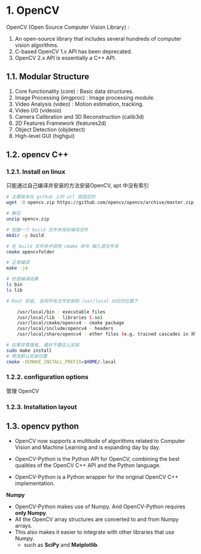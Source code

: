 # 1. OpenCV

OpenCV (Open Source Computer Vision Library) :  
1. An open-source library that includes several hundreds of computer vision algorithms.
2. C-based OpenCV 1.x API has been deprecated.
3. OpenCV 2.x API is essentially a C++ API.




## 1.1. Modular Structure

1. Core functionality (core)        : Basic data structures.
2. Image Processing (imgproc)       : Image processing module.
3. Video Analysis (video)           : Motion estimation, tracking.
4. Video I/O (videoio)
5. Camera Calibration and 3D Reconstruction (calib3d)
6. 2D Features Framework (features2d)
7. Object Detection (objdetect)
8. High-level GUI (highgui) 


## 1.2. opencv C++

### 1.2.1. Install on linux

只能通过自己编译并安装的方法安装OpenCV, apt 中没有索引  

```sh
# 主要版本在 github 上的 url 是固定的
wget -O opencv.zip https://github.com/opencv/opencv/archive/master.zip

# 解压
unzip opencv.zip

# 创建一个 build 文件夹保存编译文件
mkdir -p build

# 在 build 文件夹中调用 cmake 命令 输入源文件夹
cmake opencvfolder

# 正常编译
make -j4

# 检查编译结果
ls bin
ls lib

# Root 安装, 会将所有文件安装到 /usr/local 对应的位置下

    /usr/local/bin - executable files
    /usr/local/lib - libraries (.so)
    /usr/local/cmake/opencv4 - cmake package
    /usr/local/include/opencv4 - headers
    /usr/local/share/opencv4 - other files (e.g. trained cascades in XML format)

# 如果非管理者, 最好不要这么安装
sudo make install
# 修改默认安装位置
cmake -DCMAKE_INSTALL_PREFIX=$HOME/.local

```

### 1.2.2. configuration options

管理 OpenCV



### 1.2.3. Installation layout



## 1.3. opencv python

* OpenCV now supports a multitude of algorithms related to Computer Vision and Machine Learning and is expanding day by day.  

* OpenCV-Python is the Python API for OpenCV, combining the best qualities of the OpenCV C++ API and the Python language.
* OpenCV-Python is a Python wrapper for the original OpenCV C++ implementation.

**Numpy**
* OpenCV-Python makes use of Numpy. And OpenCV-Python requires **only Numpy**.
* All the OpenCV array structures are converted to and from Numpy arrays. 
* This also makes it easier to integrate with other libraries that use Numpy.
  * such as **SciPy** and **Matplotlib**.

